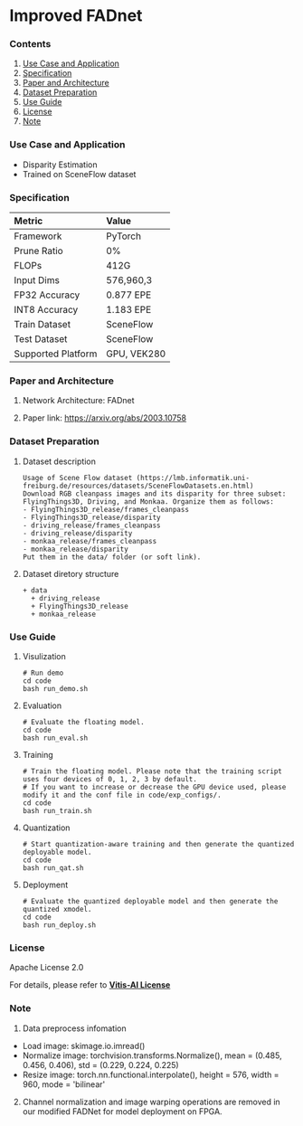 # Improved FADnet


### Contents
1. [Use Case and Application](#Use-Case-and-Application)
2. [Specification](#Specification)
3. [Paper and Architecture](#Paper-and-Architecture)
4. [Dataset Preparation](#Dataset-Preparation)
5. [Use Guide](#Use-Guide)
6. [License](#License)
7. [Note](#Note)


### Use Case and Application

   - Disparity Estimation
   - Trained on SceneFlow dataset
   
   
### Specification

| Metric             | Value                                   |
| :----------------- | :-------------------------------------- |
| Framework          | PyTorch                                 |
| Prune Ratio        | 0%                                      |
| FLOPs              | 412G                                    |
| Input Dims         | 576,960,3                               |
| FP32 Accuracy      | 0.877 EPE                               |
| INT8 Accuracy      | 1.183 EPE                               |
| Train Dataset      | SceneFlow                               |
| Test Dataset       | SceneFlow                               |
| Supported Platform | GPU, VEK280                             |
  

### Paper and Architecture 

1. Network Architecture: FADnet
 
2. Paper link: https://arxiv.org/abs/2003.10758
  
  
### Dataset Preparation

1. Dataset description

    ```
    Usage of Scene Flow dataset (https://lmb.informatik.uni-freiburg.de/resources/datasets/SceneFlowDatasets.en.html)
    Download RGB cleanpass images and its disparity for three subset: FlyingThings3D, Driving, and Monkaa. Organize them as follows:
    - FlyingThings3D_release/frames_cleanpass
    - FlyingThings3D_release/disparity
    - driving_release/frames_cleanpass
    - driving_release/disparity
    - monkaa_release/frames_cleanpass
    - monkaa_release/disparity
    Put them in the data/ folder (or soft link).
    ```

2. Dataset diretory structure
   ```
   + data
     + driving_release
     + FlyingThings3D_release
     + monkaa_release
    ```
	

### Use Guide

1. Visulization
    ```shell
    # Run demo
    cd code
    bash run_demo.sh
    ```

2. Evaluation
    ```shell
    # Evaluate the floating model. 
    cd code
    bash run_eval.sh
    ```

3. Training
    ```shell
    # Train the floating model. Please note that the training script uses four devices of 0, 1, 2, 3 by default. 
    # If you want to increase or decrease the GPU device used, please modify it and the conf file in code/exp_configs/.
    cd code
    bash run_train.sh
    ```

4. Quantization
    ```shell
    # Start quantization-aware training and then generate the quantized deployable model.  
    cd code
    bash run_qat.sh
    ```

5. Deployment
    ```shell
    # Evaluate the quantized deployable model and then generate the quantized xmodel.
    cd code
    bash run_deploy.sh
    ```
	
	
### License

Apache License 2.0

For details, please refer to **[Vitis-AI License](https://github.com/Xilinx/Vitis-AI/blob/master/LICENSE)**


### Note

1. Data preprocess infomation
  
  - Load image: skimage.io.imread()                  
  - Normalize image: torchvision.transforms.Normalize(), mean = (0.485, 0.456, 0.406), std = (0.229, 0.224, 0.225)
  - Resize image: torch.nn.functional.interpolate(), height = 576, width = 960, mode = 'bilinear' 

2. Channel normalization and image warping operations are removed in our modified FADNet for model deployment on FPGA.
  
